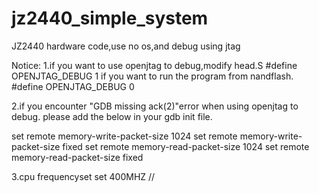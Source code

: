 # jz2440_simple_system
JZ2440 hardware code,use no os,and debug using jtag

Notice:
1.if you want to use openjtag to debug,modify head.S
#define OPENJTAG_DEBUG 1
if you want to run the program from nandflash.
#define OPENJTAG_DEBUG 0

2.if you encounter "GDB missing ack(2)"error when using openjtag to debug.
please add the below in your gdb init file.

set remote memory-write-packet-size 1024
set remote memory-write-packet-size fixed
set remote memory-read-packet-size 1024
set remote memory-read-packet-size fixed

3.cpu frequencyset set 400MHZ  // 
